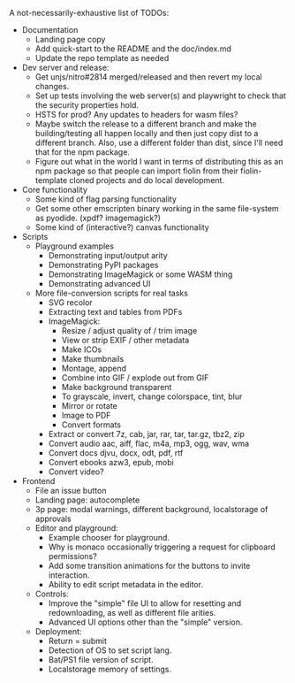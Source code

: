 A not-necessarily-exhaustive list of TODOs:
- Documentation
  - Landing page copy
  - Add quick-start to the README and the doc/index.md
  - Update the repo template as needed
- Dev server and release:
  - Get unjs/nitro#2814 merged/released and then revert my local changes.
  - Set up tests involving the web server(s) and playwright to check that the
    security properties hold.
  - HSTS for prod? Any updates to headers for wasm files?
  - Maybe switch the release to a different branch and make the building/testing
    all happen locally and then just copy dist to a different branch. Also,
    use a different folder than dist, since I'll need that for the npm package.
  - Figure out what in the world I want in terms of distributing this as an npm
    package so that people can import fiolin from their fiolin-template cloned
    projects and do local development.
- Core functionality
  - Some kind of flag parsing functionality
  - Get some other emscripten binary working in the same file-system as pyodide.
    (xpdf? imagemagick?)
  - Some kind of (interactive?) canvas functionality
- Scripts
  - Playground examples
    - Demonstrating input/output arity
    - Demonstrating PyPI packages
    - Demonstrating ImageMagick or some WASM thing
    - Demonstrating advanced UI
  - More file-conversion scripts for real tasks
    - SVG recolor
    - Extracting text and tables from PDFs
    - ImageMagick:
      - Resize / adjust quality of / trim image
      - View or strip EXIF / other metadata
      - Make ICOs
      - Make thumbnails
      - Montage, append
      - Combine into GIF / explode out from GIF
      - Make background transparent
      - To grayscale, invert, change colorspace, tint, blur
      - Mirror or rotate
      - Image to PDF
      - Convert formats
    - Extract or convert 7z, cab, jar, rar, tar, tar.gz, tbz2, zip
    - Convert audio aac, aiff, flac, m4a, mp3, ogg, wav, wma
    - Convert docs djvu, docx, odt, pdf, rtf
    - Convert ebooks azw3, epub, mobi
    - Convert video?
- Frontend
  - File an issue button
  - Landing page: autocomplete
  - 3p page: modal warnings, different background, localstorage of approvals
  - Editor and playground:
    - Example chooser for playground.
    - Why is monaco occasionally triggering a request for clipboard permissions?
    - Add some transition animations for the buttons to invite interaction.
    - Ability to edit script metadata in the editor.
  - Controls:
    - Improve the "simple" file UI to allow for resetting and redownloading, as
      well as different file arities.
    - Advanced UI options other than the "simple" version.
  - Deployment:
    - Return = submit
    - Detection of OS to set script lang.
    - Bat/PS1 file version of script.
    - Localstorage memory of settings.
